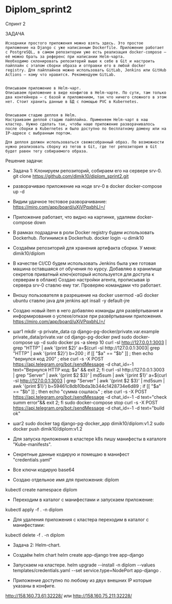 # Diplom_sprint2

Спринт 2

ЗАДАЧА

```
Исходники простого приложения можно взять здесь. Это простое приложение на Django с уже написанным Dockerfile. Приложение работает с PostgreSQL, в самом репозитории уже есть реализация docker-compose — её можно брать за референс при написании Helm-чарта.
Необходимо склонировать репозиторий выше к себе в Git и настроить пайплайн с этапом сборки образа и отправки его в любой docker registry. Для пайплайнов можно использовать GitLab, Jenkins или GitHub Actions — кому что нравится. Рекомендуем GitLab.


Описываем приложение в Helm-чарт.
Описываем приложение в виде конфигов в Helm-чарте. По сути, там только два контейнера — с базой и приложением, так что ничего сложного в этом нет. Стоит хранить данные в БД с помощью PVC в Kubernetes.


Описываем стадию деплоя в Helm.
Настраиваем деплой стадию пайплайна. Применяем Helm-чарт в наш кластер. Нужно сделать так, чтобы наше приложение разворачивалось после сборки в Kubernetes и было доступно по бесплатному домену или на IP-адресе с выбранным портом.

Для деплоя должен использоваться свежесобранный образ. По возможности нужно реализовать сборку из тегов в Git, где тег репозитория в Git будет равен тегу собираемого образа.
```

Решение задачи:

- Задача 1: Клонируем репозиторий, собираем его на сервере srv-0.
git clone https://github.com/dimik10/diplom_sprint2.git
- разворачиваю приложение на ноде srv-0 в docker
docker-compose up -d

- Видим удачное тестовое разворачивание:
https://miro.com/app/board/uXjVPqxbhLI=/

- Приложение работает, что видно на картинке, удаляем
docker-compose down

- В рамках подзадачи в роли Docker registry будем использовать Dockerhub. Логинимся в Dockerhub.
docker login -u dimik10

- Cоздаёми репозиторий для хранения артифакта сборки. 
У меня: dimik10/diplom



- В качестве CI/CD будем использовать Jenkins была уже готовая машина оставшаяся от обучения по курсу.
Добавляю в хранилище секретов приватный ключ(который используется для доступа к серверам в облаке)
Создаю настройки агента, прописывая ip сервера srv-0 ставлю ему тэг. Проверяю командами что работает.
- Вношу пользователя в разрешение на docker
usermod -aG docker ubuntu
ставлю java для jenkins apt insall -y default-jre
- Создаю новый item в него добавляю команды для развёртывания и информирования о успехе/отказе при развёртывании приложения.
https://miro.com/app/board/uXjVPqxbhLI=/

- шаг1
mkdir -p private_data
cp django-pg-docker/private.var.example private_data/private.var
cd django-pg-docker
pwd
sudo docker-compose up -d
sudo docker ps -a
sleep 10
curl -sI http://127.0.0.1:3003 | grep "HTTP" | awk '{print $2}'
a=$(curl -sI http://127.0.0.1:3003| grep "HTTP" | awk '{print $2}') b=200 ; if [[ "$a" == "$b" ]] ; then echo "вернулся код 200" ; else curl -s -X POST https://api.telegram.org/bot:/sendMessage -d chat_id=-1 text="Вернулся HTTP код: $a" && exit 2; fi
curl -sI http://127.0.0.1:3003 | grep "Server" | awk '{print $2 $3}' | md5sum | awk '{print $1}'
a=$(curl -sI http://127.0.0.1:3003 | grep "Server" | awk '{print $2 $3}' | md5sum | awk '{print $1}') b=59461c8db10bda3b344c1428734e6d89 ; if [[ "$a" == "$b" ]] ; then echo "сумма сошлась" ; else curl -s -X POST https://api.telegram.org/bot:/sendMessage -d chat_id=-1 -d text="check summ error"&& exit 2; fi
sudo docker-compose stop
curl -s -X POST https://api.telegram.org/bot:/sendMessage -d chat_id=-1 -d text="build ok"

- шаг2
sudo docker tag django-pg-docker_app dimik10/diplom:v1.2
sudo docker push dimik10/diplom:v1.2

- Для запуска приложения в кластере k8s пишу манифесты в каталоге "Kube-manifests".
- Секретные данные кодирую и помещаю в манифест "credentials.yaml"
- Все ключи кодирую base64

- Создаю отдельное имя для приложения: diplom

kubectl create namespace diplom

- Переходим в каталог с манифестами и запускаем приложение:

kubectl apply -f . -n diplom

- Для удаления приложения с кластера переходим в каталог с манифестами:

kubectl delete -f . -n diplom 

- Задача 2: Helm-chart.

- Создаём helm chart
helm create app-django
tree app-django

- Запускаем на кластере.
helm upgrade --install -n diplom --values templates/credentials.yaml --set service.type=NodePort app-django .


- Приложение доступно по любому из двух внешних IP которые указаны в конфиге.

http://158.160.73.61:32228/ или http://158.160.75.211:32228/

